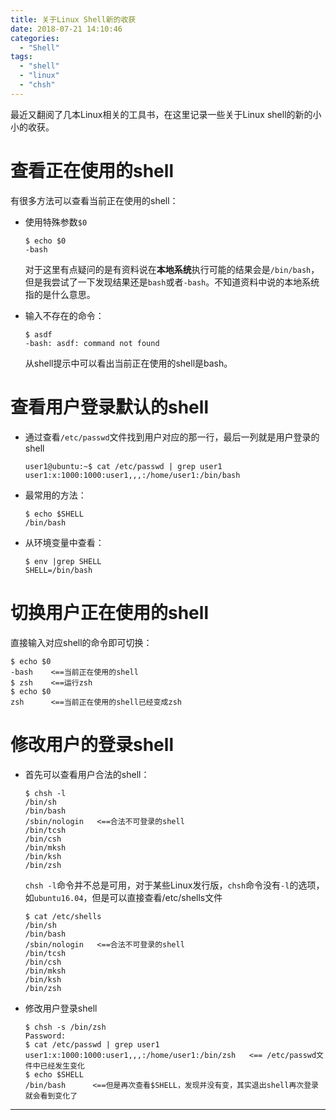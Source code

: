 ```yaml
---
title: 关于Linux Shell新的收获
date: 2018-07-21 14:10:46
categories:
  - "Shell"
tags:
  - "shell"
  - "linux"
  - "chsh"
---
```

最近又翻阅了几本Linux相关的工具书，在这里记录一些关于Linux shell的新的小小的收获。

<!--more-->

# 查看正在使用的shell

有很多方法可以查看当前正在使用的shell：

- 使用特殊参数`$0`

  ```
  $ echo $0
  -bash
  ```

  对于这里有点疑问的是有资料说在**本地系统**执行可能的结果会是`/bin/bash`，但是我尝试了一下发现结果还是`bash`或者`-bash`。不知道资料中说的本地系统指的是什么意思。

- 输入不存在的命令：

  ```
  $ asdf
  -bash: asdf: command not found
  ```

  从shell提示中可以看出当前正在使用的shell是bash。

# 查看用户登录默认的shell

- 通过查看`/etc/passwd`文件找到用户对应的那一行，最后一列就是用户登录的shell

  ```
  user1@ubuntu:~$ cat /etc/passwd | grep user1
  user1:x:1000:1000:user1,,,:/home/user1:/bin/bash
  ```

- 最常用的方法：

  ```
  $ echo $SHELL
  /bin/bash
  ```

- 从环境变量中查看：

  ```
  $ env |grep SHELL
  SHELL=/bin/bash
  ```

# 切换用户正在使用的shell

直接输入对应shell的命令即可切换：

```
$ echo $0
-bash    <==当前正在使用的shell
$ zsh    <==运行zsh
$ echo $0
zsh      <==当前正在使用的shell已经变成zsh
```

# 修改用户的登录shell

- 首先可以查看用户合法的shell：

  ```
  $ chsh -l
  /bin/sh
  /bin/bash
  /sbin/nologin   <==合法不可登录的shell
  /bin/tcsh
  /bin/csh
  /bin/mksh
  /bin/ksh
  /bin/zsh
  ```

  `chsh -l`命令并不总是可用，对于某些Linux发行版，`chsh`命令没有`-l`的选项，如`ubuntu16.04`，但是可以直接查看/etc/shells文件

  ```
  $ cat /etc/shells
  /bin/sh
  /bin/bash
  /sbin/nologin   <==合法不可登录的shell
  /bin/tcsh
  /bin/csh
  /bin/mksh
  /bin/ksh
  /bin/zsh
  ```

- 修改用户登录shell

  ```
  $ chsh -s /bin/zsh
  Password:
  $ cat /etc/passwd | grep user1
  user1:x:1000:1000:user1,,,:/home/user1:/bin/zsh   <== /etc/passwd文件中已经发生变化
  $ echo $SHELL
  /bin/bash      <==但是再次查看$SHELL，发现并没有变，其实退出shell再次登录就会看到变化了
  ```

---